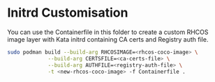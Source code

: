# Initrd Customisation

You can use the Containerfile in this folder to create a custom
RHCOS image layer with Kata initrd containing CA certs and Registry auth file.

```sh
sudo podman build --build-arg RHCOSIMAGE=<rhcos-coco-image> \
             --build-arg CERTSFILE=<ca-certs-file> \
             --build-arg AUTHFILE=<registry-auth-file> \
             -t <new-rhcos-coco-image> -f Containerfile .
```

